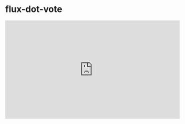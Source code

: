# flux-dot-vote

<iframe width="560" height="315" src="https://www.youtube.com/embed/86_8cWFlDRU" frameborder="0" allow="accelerometer; autoplay; encrypted-media; gyroscope; picture-in-picture" allowfullscreen></iframe>
